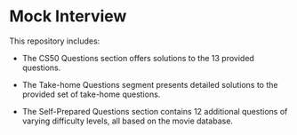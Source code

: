 # Mock Interview

This repository includes:

- The CS50 Questions section offers solutions to the 13 provided questions.

- The Take-home Questions segment presents detailed solutions to the provided set of take-home questions.

- The Self-Prepared Questions section contains 12 additional questions of varying difficulty levels, all based on the movie database.
